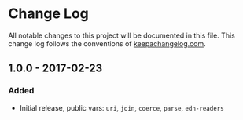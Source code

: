 # Change Log
All notable changes to this project will be documented in this file. This change log follows the conventions of [keepachangelog.com](http://keepachangelog.com/).

<!-- ## [Unreleased] -->
<!-- ### Changed -->
<!-- - Add a new arity to `make-widget-async` to provide a different widget shape. -->

<!-- ## [0.1.1] - 2017-02-23 -->
<!-- ### Changed -->
<!-- - Documentation on how to make the widgets. -->

<!-- ### Removed -->
<!-- - `make-widget-sync` - we're all async, all the time. -->

<!-- ### Fixed -->
<!-- - Fixed widget maker to keep working when daylight savings switches over. -->

## 1.0.0 - 2017-02-23
### Added
- Initial release, public vars: `uri`, `join`, `coerce`, `parse`, `edn-readers`

<!-- [Unreleased]: https://github.com/your-name/uri/compare/0.1.1...HEAD -->
<!-- [0.1.1]: https://github.com/your-name/uri/compare/0.1.0...0.1.1 -->
